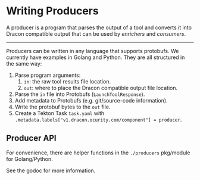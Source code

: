 # Writing Producers

A producer is a program that parses the output of a tool and converts it into
Dracon compatible output that can be used by *enrichers* and *consumers*.

***

Producers can be written in any language that supports protobufs. We currently
have examples in Golang and Python. They are all structured in the same way:

1. Parse program arguments:
   1. `in`: the raw tool results file location.
   2. `out`: where to place the Dracon compatible output file location.
2. Parse the `in` file into Protobufs (`LaunchToolResponse`).
3. Add metadata to Protobufs (e.g. git/source-code information).
4. Write the protobuf bytes to the `out` file.
5. Create a Tekton Task `task.yaml` with
   `.metadata.labels["v1.dracon.ocurity.com/component"] = producer`.

## Producer API

For convenience, there are helper functions in the `./producers` pkg/module for
Golang/Python.

See the godoc for more information.
